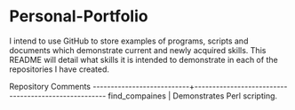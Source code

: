 # Personal-Portfolio
I intend to use GitHub to store examples of programs, scripts and documents which demonstrate current and newly acquired skills.
This README will detail what skills it is intended to demonstrate in each of the repositories I have created.

Repository                  Comments
---------------------------+-----------------------------------------------------
find_compaines             | Demonstrates Perl scripting.   

